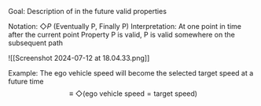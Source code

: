 Goal: Description of in the future valid properties

Notation: $\Diamond P$ (Eventually P, Finally P)
Interpretation: At one point in time after the current point Property P is valid, P is valid somewhere on the subsequent path

![[Screenshot 2024-07-12 at 18.04.33.png]]

Example: The ego vehicle speed will become the selected target speed at a future time
$$
\equiv \Diamond (\text{ego vehicle speed} = \text{target speed})
$$
